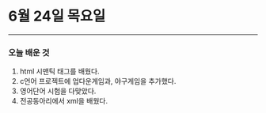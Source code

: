 # 6월 24일 목요일
---
### 오늘 배운 것
1. html 시맨틱 태그를 배웠다.
2. c언어 프로젝트에 업다운게임과, 야구게임을 추가했다.
3. 영어단어 시험을 다맞았다.
4. 전공동아리에서 xml을 배웠다.